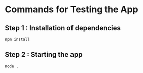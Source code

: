 # Commands for Testing the App

## Step 1 : Installation of dependencies

```
npm install
```
## Step 2 : Starting the app

```
node .
```